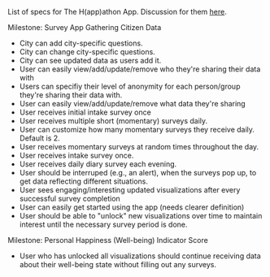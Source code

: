 List of specs for The H(app)athon App. Discussion for them [here](https://github.com/IDCubed/oms-happathon/issues/3).

Milestone: Survey App Gathering Citizen Data

* City can add city-specific questions.
* City can change city-specific questions.
* City can see updated data as users add it.
* User can easily view/add/update/remove who they're sharing their data with
* Users can specifiy their level of anonymity for each person/group they're sharing their data with.
* User can easily view/add/update/remove what data they're sharing
* User receives initial intake survey once
* User receives multiple short (momentary) surveys daily.
* User can customize how many momentary surveys they receive daily. Default is 2.
* User receives momentary surveys at random times throughout the day.
* User receives intake survey once.
* User receives daily diary survey each evening.
* User should be interruped (e.g., an alert), when the surveys pop up, to get data reflecting different situations.
* User sees engaging/interesting updated visualizations after every successful survey completion
* User can easily get started using the app (needs clearer definition)
* User should be able to "unlock" new visualizations over time to maintain interest until the necessary survey period is done.


Milestone: Personal Happiness (Well-being) Indicator Score
* User who has unlocked all visualizations should continue receiving data about their well-being state without filling out any surveys.
